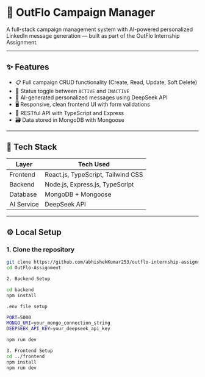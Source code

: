 # 🚀 OutFlo Campaign Manager

A full-stack campaign management system with AI-powered personalized LinkedIn message generation — built as part of the OutFlo Internship Assignment.

---

## ✨ Features

- 📋 Full campaign CRUD functionality (Create, Read, Update, Soft Delete)
- 🔁 Status toggle between `ACTIVE` and `INACTIVE`
- 🤖 AI-generated personalized messages using DeepSeek API
- 🖥️ Responsive, clean frontend UI with form validations
- 🔗 RESTful API with TypeScript and Express
- 🗃️ Data stored in MongoDB with Mongoose

---

## 🧱 Tech Stack

| Layer      | Tech Used                            |
|------------|---------------------------------------|
| Frontend   | React.js, TypeScript, Tailwind CSS    |
| Backend    | Node.js, Express.js, TypeScript       |
| Database   | MongoDB + Mongoose                    |
| AI Service | DeepSeek API                          |

---

## ⚙️ Local Setup

### 1. Clone the repository
```bash
git clone https://github.com/abhishekKumar253/outflo-internship-assignment
cd OutFlo-Assignment

2. Backend Setup

cd backend
npm install

.env file setup

PORT=5000
MONGO_URI=your_mongo_connection_string
DEEPSEEK_API_KEY=your_deepseek_api_key

npm run dev

3. Frontend Setup
cd ../frontend
npm install
npm run dev
